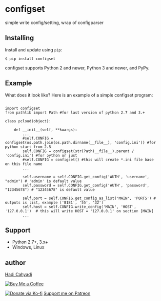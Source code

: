 
# configset

simple write config/setting, wrap of configparser


## Installing


Install and update using `pip`:

```bash:
$ pip install configset
```

configset supports Python 2 and newer, Python 3 and newer, and PyPy.

## Example

What does it look like? Here is an example of a simple configset program:

```python:

import configset
from pathlib import Path #for last version of python 2.7 and 3.+

class pcloud(object):

    def __init__(self, **kwargs):
        ...
        #self.CONFIG = configset(os.path.join(os.path.dirname(__file__), 'config.ini')) #for python start from 2.5 
        self.CONFIG = configset(str(Path(__file__).parent / 'config.ini') #for python or just
        #self.CONFIG = configset() #this will create *.ini file base on this file name
        ...

        self.username = self.CONFIG.get_config('AUTH', 'username', "admin") # 'admin' is default value
        self.password = self.CONFIG.get_config('AUTH', 'password', "12345678") # "12345678" is default value

        self.port = self.CONFIG.get_config_as_list('MAIN', 'PORTS') # outputs is list, example ['8181', '55', '32']
        self.host = self.CONFIG.write_config('MAIN', 'HOST', '127.0.0.1')  # this will write HOST = '127.0.0.1' on section [MAIN]
        ...
```

## Support

*   Python 2.7+, 3.x+
*   Windows, Linux

## author
[Hadi Cahyadi](mailto:cumulus13@gmail.com)
    

[![Buy Me a Coffee](https://www.buymeacoffee.com/assets/img/custom_images/orange_img.png)](https://www.buymeacoffee.com/cumulus13)

[![Donate via Ko-fi](https://ko-fi.com/img/githubbutton_sm.svg)](https://ko-fi.com/cumulus13)
 [Support me on Patreon](https://www.patreon.com/cumulus13)